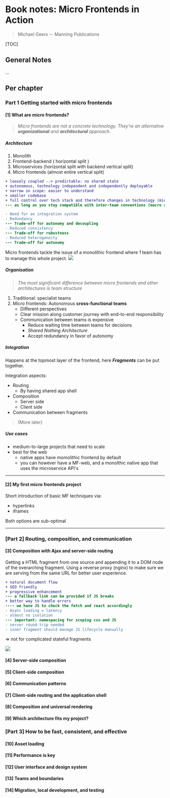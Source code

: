 # Book notes: Micro Frontends in Action
> Michael Geers -- Manning Publications

[TOC]

## General Notes
...

## Per chapter

### Part 1 Getting started with micro frontends 
#### [1] What are micro frontends? 

> *Micro frontends are not a concrete technology. They’re an alternative **organizational** and **architectural** approach.*

##### Architecture
1. Monolith
2. Frontend-backend ( horizontal split ) 
3. Microservices (horizontal split with backend vertical split)
4. Micro frontends (almost entire vertical split)
```diff
+ loosely coupled --> predictable: no shared state
+ autonomous, technology independent and independently deployable
+ narrow in scope: easier to understand
+ smaller codebase
+ full control over tech stack and therefore changes in technology (micro arch.) 
--- as long as you stay compatible with inter-team conventions (macro arch.)

- Need for an integration system 
- Redundancy
--- Trade-off for autonomy and decoupling
- Reduced consistency
--- Trade-off for robustness
- Reduced heterogeneity
--- Trade-off for autonomy
```

Micro frontends tackle the issue of a monolithic frontend where 1 team has to manage this whole project.
![](https://i.imgur.com/2g1WVTQ.png)


##### Organisation
> *The most significant difference between micro frontends and other architectures is team structure*
1. Traditional: specialist teams
2. Micro frontends: Autonomous **cross-functional teams**
    - Different perspectives
    - Clear mission along customer journey with end-to-end responsibility
    - Communication between teams is expensive
        - Reduce waiting time between teams for decisions
        - *Shared Nothing Architecture*
        - Accept redundancy in favor of autonomy


##### Integration 
Happens at the topmost layer of the frontend, here ***Fragments*** can be put together.

Integration aspects:
- Routing
    - By having shared app shell
- Composition 
    - Server side
    - Client side
- Communication between fragments


> (More later)


##### Use cases
- medium-to-large projects that need to scale
- best for the web
    - native apps have momolithic frontend by default
    - you can however have a MF-web, and a monolthic native app that uses the microservice API's 

---


#### [2] My first micro frontends project 
Short introduction of basic MF techniques via:
- hyperlinks
- iframes

Both options are sub-optimal

---
### [Part 2] Routing, composition, and communication 
#### [3] Composition with Ajax and server-side routing 
Getting a HTML fragment from one source and appending it to a DOM node of the overarching fragment. Using a reverse proxy (nginx) to make sure we are serving from the same URL for better user experience.

```diff
+ natural document flow
+ SEO friendly
+ progressive enhancement
--- a fallback link can be provided if JS breaks
+ better way to handle errors
---- we have JS to check the fetch and react accordingly
- Async loading = latency
- almost no isolation
--- important: namespacing for scoping css and JS
- server round-trip needed
- inner fragment should manage JS lifecycle manually
``` 
=> not for complicated stateful fragments

![](https://i.imgur.com/yW5hlHa.png)


#### [4] Server-side composition 

#### [5] Client-side composition 
#### [6] Communication patterns 
#### [7] Client-side routing and the application shell 
#### [8] Composition and universal rendering 
#### [9] Which architecture fits my project? 

### [Part 3] How to be fast, consistent, and effective 
#### [10] Asset loading 
#### [11] Performance is key 
#### [12] User interface and design system 
#### [13] Teams and boundaries 
#### [14] Migration, local development, and testing 